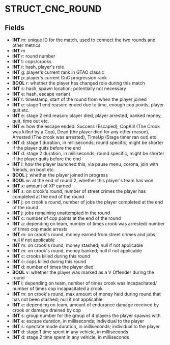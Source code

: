 # STRUCT_CNC_ROUND

## Fields
* **INT** m: unique ID for the match, used to connect the two rounds and other metrics
* **INT** m
* **INT** r: round number
* **INT** t: cops/crooks
* **INT** r: hash, player's role
* **INT** g: player's current rank in GTAO classic
* **INT** p: player's current CnC progression rank
* **BOOL** r: whether the player has changed role during this match
* **INT** s: hash, spawn location; potentially not necessary
* **INT** e: hash, escape variant
* **INT** r: timestamp, start of the round from when the player joined
* **INT** e: stage 1 end reason: ended due to time, enough cop points, player quit etc.
* **INT** e: stage 2 end reason: player died, player arrested, banked money, quit, time out etc.
* **INT** e: how the escape ended: Success (Escaped), CopKill (The Crook was killed by a Cop), Dead (the player died for any other reason), Arrested (The crook was arrested), TimeUp (Stage timer ran out) etc.
* **INT** d: stage 1 duration, in milliseconds; round specific, might be shorter if the player quits before the end
* **INT** d: stage 2 duration, in milliseconds; round specific, might be shorter if the player quits before the end
* **INT** l: how the player launched this, via pause menu, corona, join with friends, on boot etc.
* **BOOL** j: whether the player joined in progress
* **BOOL** w: at the end of round 2, whether this player's team has won
* **INT** x: amount of XP earned
* **INT** s: on crook's round, number of street crimes the player has completed at the end of the round
* **INT** j: on crook's round, number of jobs the player completed at the end of the round
* **INT** j: jobs remaining unattempted in the round
* **INT** c: number of cop points at the end of the round
* **INT** a: depending on team, number of times crook was arrested/ number of times cop made arrests
* **INT** m: on crook's round, money earned from street crimes and jobs; null if not applicable
* **INT** m: on crook's round, money stashed; null if not applicable
* **INT** m: on crook's round, money banked; null if not applicable
* **INT** c: crooks killed during this round
* **INT** c: cops killed during this round
* **INT** d: number of times the player died
* **BOOL** v: whether the player was marked as a V Offender during the round
* **INT** i: depending on team, number of times crook was incapacitated/ number of times cop incapacitated a crook
* **INT** m: on crook's round, max amount of money held during round that has not been stashed; null if not applicable
* **INT** e: depending on team, amount of endurance damage received by crook or damage drained by cop
* **INT** s: group number for the group of 4 players the player spawns with
* **INT** e: escape duration, in milliseconds; individual to the player
* **INT** s: spectate mode duration, in milliseconds; individual to the player
* **INT** d: stage 1 time spent in any vehicle, in milliseconds
* **INT** d: stage 2 time spent in any vehicle, in milliseconds